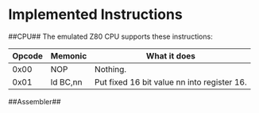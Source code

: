 Implemented Instructions
========================

##CPU##
The emulated Z80 CPU supports these instructions:

|Opcode|Memonic |What it does                               |
|------|--------|-------------------------------------------|
| 0x00 |   NOP  |Nothing.                                   |
| 0x01 |ld BC,nn|Put fixed 16 bit value nn into register 16.|


##Assembler##
